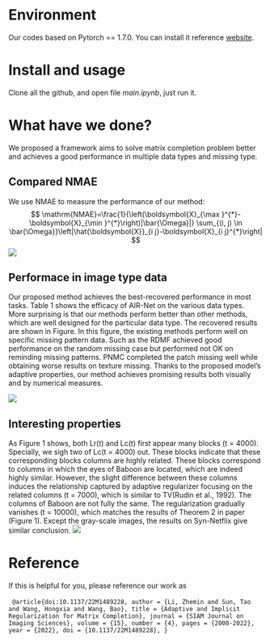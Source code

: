 # Environment
Our codes based on Pytorch == 1.7.0. You can install it reference [website](https://pytorch.org/get-started/locally/).


# Install and usage
Clone all the github, and open file *main.ipynb*, just run it.

# What have we done?
We proposed a framework aims to solve matrix completion problem better and achieves a good performance in multiple data types and missing type.
## Compared NMAE
We use NMAE to measure the performance of our method:
$$
\mathrm{NMAE}=\frac{1}{\left(\boldsymbol{X}_{\max }^{*}-\boldsymbol{X}_{\min }^{*}\right)|\bar{\Omega}|} \sum_{(i, j) \in \bar{\Omega}}\left|\hat{\boldsymbol{X}}_{i j}-\boldsymbol{X}_{i j}^{*}\right|
$$
![](https://jamily-pic-bed.oss-cn-shenzhen.aliyuncs.com/20211012102316.png)

## Performace in image type data
Our proposed method achieves the best-recovered performance in most tasks.
Table 1 shows the efficacy of AIR-Net on the various data types. More surprising is that our methods perform better than other methods, which are well designed for the particular data type. The recovered results are shown in Figure. In this figure, the existing methods perform well on specific missing pattern data. Such as the RDMF achieved good performance on the random missing case but performed not OK on reminding missing patterns. PNMC completed the patch missing well while obtaining worse results on texture missing. Thanks to the proposed model’s adaptive properties, our method achieves promising results both visually and by numerical measures.

![](https://jamily-pic-bed.oss-cn-shenzhen.aliyuncs.com/Barbara.png)
## Interesting properties
As Figure 1 shows, both Lr(t) and Lc(t) first appear many blocks (t = 4000). Specially, we sigh two of Lc(t = 4000) out. These blocks indicate that these corresponding blocks columns are highly related. These blocks correspond to columns in which the eyes of Baboon are located, which are indeed highly similar. However, the slight difference between these columns induces the relationship captured by adaptive regularizer focusing on the related columns (t = 7000), which is similar to TV(Rudin et al., 1992). The columns of Baboon are not fully the same. The regularization gradually vanishes (t = 10000), which matches the results of Theorem 2 in paper (Figure 1). Except the gray-scale images, the results on Syn-Netflix give similar conclusion.
![](https://jamily-pic-bed.oss-cn-shenzhen.aliyuncs.com/20211012102950.png)

# Reference
If this is helpful for you, please reference our work as 

​```
@article{doi:10.1137/22M1489228,
author = {Li, Zhemin and Sun, Tao and Wang, Hongxia and Wang, Bao},
title = {Adaptive and Implicit Regularization for Matrix Completion},
journal = {SIAM Journal on Imaging Sciences},
volume = {15},
number = {4},
pages = {2000-2022},
year = {2022},
doi = {10.1137/22M1489228},
}
​```


